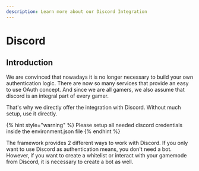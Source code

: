 ```yaml
---
description: Learn more about our Discord Integration
---
```


# Discord

## Introduction

We are convinced that nowadays it is no longer necessary to build your own authentication logic. There are now so many services that provide an easy to use OAuth concept. And since we are all gamers, we also assume that discord is an integral part of every gamer.

That's why we directly offer the integration with Discord. Without much setup, use it directly.

{% hint style="warning" %}
Please setup all needed discord credentials inside the environment.json file
{% endhint %}

The framework provides 2 different ways to work with Discord. If you only want to use Discord as authentication means, you don't need a bot. However, if you want to create a whitelist or interact with your gamemode from Discord, it is necessary to create a bot as well.

